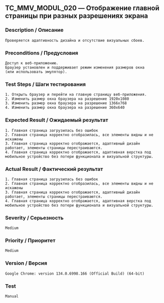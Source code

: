## TC_MMV_MODUL_020 — Отображение главной страницы при разных разрешениях экрана

### Description / Описание
    Проверяется адаптивность дизайна и отсутствие визуальных сбоев.

### Preconditions / Предусловия
    Доступ к веб-приложению.
    Браузер установлен и поддерживает режим изменения размеров окна 
    (или использовать эмулятор).

### Test Steps / Шаги тестирования
    1. Открыть браузер и перейти на главную страницу веб-приложения.
    2. Изменить размер окна браузера на разрешение 1920x1080
    3. Изменить размер окна браузера на разрешение 1366x768
    4. Изменить размер окна браузера на разрешение 360x640

### Expected Result / Ожидаемый результат
    1. Главная страница загрузилась без ошибок
    2. Главная страница корректно отобразилась, все элементы видны и не искажены
    3. Главная страница корректно отображается, адаптивный дизайн работает, элементы страницы перестраиваются.
    4. Главная страница корректно отображается, адаптивная верстка под мобильное устройство без потери функционала и визуальной структуры.

### Actual Result / Фактический результат
    1. Главная страница загрузилась без ошибок
    2. Главная страница корректно отобразилась, все элементы видны и не искажены
    3. Главная страница корректно отображается, адаптивный дизайн работает, элементы страницы перестраиваются.
    4. Главная страница корректно отображается, адаптивная верстка под мобильное устройство без потери функционала и визуальной структуры.

### Severity / Серьезность
    Medium

### Priority / Приоритет
    Medium

### Version / Версия
    Google Chrome: version 134.0.6998.166 (Official Build) (64-bit)

### Test
    Manual